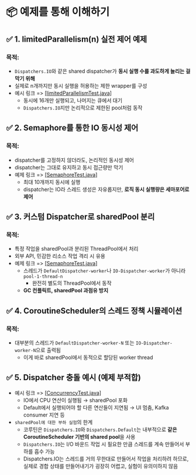 # 📦 예제를 통해 이해하기

## ✅ 1. limitedParallelism(n) 실전 제어 예제

### 목적:
- `Dispatchers.IO`와 같은 shared dispatcher가 <b>동시 실행 수를 과도하게 늘리는 걸 막기 위해</b>
- 실제로 n개까지만 동시 실행을 허용하는 제한 wrapper를 구성
- 예시 링크 => [[limitedParallelismTest.java]](https://github.com/jaydenchuljinlee/corutine/main/src/test/kotlin/com/example/corutine/enhancement/limitedParallelismTest.kt)
  - 동시에 16개만 실행되고, 나머지는 큐에서 대기
  - `Dispatchers.IO`지만 논리적으로 제한된 pool처럼 동작

## ✅ 2. Semaphore를 통한 IO 동시성 제어

### 목적:
- dispatcher를 고정하지 않더라도, 논리적인 동시성 제어
- dispatcher는 그대로 유지하고 동시 접근량만 막기
- 예제 링크 => [[SemaphoreTest.java]](https://github.com/jaydenchuljinlee/corutine/main/src/test/kotlin/com/example/corutine/enhancement/SemaphoreTest.kt)
  - 최대 10개까지 동시에 실행
  - dispatcher는 IO라 스레드 생성은 자유롭지만, <b>로직 동시 실행량은 세마포어로 제어</b>

## ✅ 3. 커스텀 Dispatcher로 sharedPool 분리

### 목적:
- 특정 작업을 sharedPool과 분리된 ThreadPool에서 처리
- 외부 API, 민감한 리소스 작업 격리 시 유용
- 예제 링크 => [[SemaphoreTest.java]](https://github.com/jaydenchuljinlee/corutine/main/src/test/kotlin/com/example/corutine/enhancement/CustomDispatcherTest.kt)
  - 스레드가 `DefaultDispatcher-worker`나 `IO-Dispatcher-worker`가 아니라 `pool-1-thread-n`
    - 완전히 별도의 ThreadPool에서 동작
  - <b>GC 컨플릭트, sharedPool 과점유 방지</b>

## ✅ 4. CoroutineScheduler의 스레드 정책 시뮬레이션

### 목적:
- 대부분의 스레드가 `DefaultDispatcher-worker-N` 또는 `IO-Dispatcher-worker-N`으로 출력됨
  - 이게 바로 sharedPool에서 동적으로 할당된 worker thread



## ✅ 5. Dispatcher 충돌 예시 (예제 부적합)

- 예시 링크 => [[ConcurrencyTest.java]](https://github.com/jaydenchuljinlee/corutine/main/src/test/kotlin/com/example/corutine/enhancement/SharedPoolDispatcherSaturationTest.kt)
  - IO에서 CPU 연산이 실행됨 → sharedPool 포화
  - Default에서 실행되어야 할 다른 연산들이 지연됨 → UI 멈춤, Kafka consumer 지연 등
- `sharedPool에 대한 부하 실험`의 한계
  - 코루틴은 `Dispatchers.IO`와 `Dispatchers.Default`는 내부적으로 <b>같은 CoroutineScheduler 기반의 shared pool</b>을 사용
  - `Dispatchers.IO`는 I/O 바운드 작업 시 필요한 만큼 스레드를 계속 만들어서 부하를 흡수 가능
  - Dispatchers.IO는 스레드를 거의 무한대로 만들어서 작업을 처리하려 하므로, 실제로 경합 상태를 만들어내기가 굉장히 어렵고, 실험이 유의미하지 않음

